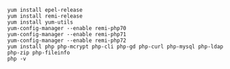 	yum install epel-release
	yum install remi-release
	yum install yum-utils
	yum-config-manager --enable remi-php70
	yum-config-manager --enable remi-php71
	yum-config-manager --enable remi-php72
	yum install php php-mcrypt php-cli php-gd php-curl php-mysql php-ldap php-zip php-fileinfo 
	php -v
